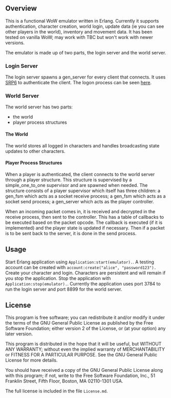 ## Overview
This is a functional WoW emulator written in Erlang. Currently it supports authentication, character creation, world login, update data (ie you can see other players in the world), inventory and movement data. It has been tested on vanilla WoW; may work with TBC but won't work with newer versions.

The emulator is made up of two parts, the login server and the world server.


### Login Server
The login server spawns a gen\_server for every client that connects. It uses [SRP6](http://srp.stanford.edu/design.html) to authenticate the client. The logon process can be seen [here](http://arcemu.org/wiki/Logon_Process).


### World Server
The world server has two parts:

* the world
* player process structures


#### The World
The world stores all logged in characters and handles broadcasting state updates to other characters.

#### Player Process Structures
When a player is authenticated, the client connects to the world server through a player structure. This structure is supervised by a simple\_one\_to\_one supervisor and are spawned when needed. The structure consists of a player supervisor which itself has three children: a gen\_fsm which acts as a socket receive process; a gen\_fsm which acts as a socket send process; a gen\_server which acts as the player controller.

When an incoming packet comes in, it is received and decrypted in the receive process, then sent to the controller. This has a table of callbacks to be executed based on the packet opcode. The callback is executed (if it is implemented) and the player state is updated if necessary. Then if a packet is to be sent back to the server, it is done in the send process.




## Usage
Start Erlang application using `Application:start(emulator).`. A testing account can be created with `account:create("alice", "password123").` Create your character and login. Characters are persistent and will remain if you stop the application. Stop the application with `Application:stop(emulator).`. Currently the application uses port 3784 to run the login server and port 8899 for the world server.



License
-------
This program is free software; you can redistribute it and/or modify it under
the terms of the GNU General Public License as published by the Free Software
Foundation; either version 2 of the License, or (at your option) any later
version.

This program is distributed in the hope that it will be useful, but WITHOUT ANY
WARRANTY; without even the implied warranty of MERCHANTABILITY or FITNESS FOR A
PARTICULAR PURPOSE.  See the GNU General Public License for more details.

You should have received a copy of the GNU General Public License along with
this program; if not, write to the Free Software Foundation, Inc., 51 Franklin
Street, Fifth Floor, Boston, MA 02110-1301 USA.

The full license is included in the file `License.md`.
